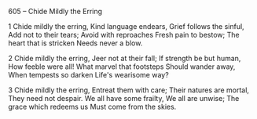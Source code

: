 605 – Chide Mildly the Erring


1
Chide mildly the erring,
Kind language endears,
Grief follows the sinful,
Add not to their tears;
Avoid with reproaches
Fresh pain to bestow;
The heart that is stricken
Needs never a blow.

2
Chide mildly the erring,
Jeer not at their fall;
If strength be but human,
How feeble were all!
What marvel that footsteps
Should wander away,
When tempests so darken
Life's wearisome way?

3
Chide mildly the erring,
Entreat them with care;
Their natures are mortal,
They need not despair.
We all have some frailty,
We all are unwise;
The grace which redeems us
Must come from the skies.
